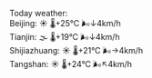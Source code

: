 Today weather:  
Beijing: ☀️   🌡️+25°C 🌬️↓4km/h  
Tianjin: 🌫  🌡️+19°C 🌬️↓4km/h  
Shijiazhuang: ☀️   🌡️+21°C 🌬️→4km/h  
Tangshan: ☀️   🌡️+24°C 🌬️↖4km/h  
